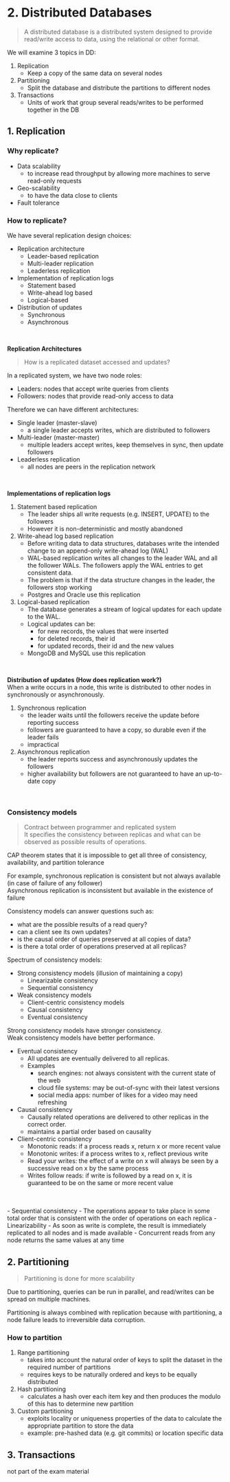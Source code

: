 # 2. Distributed Databases
> A distributed database is a distributed system designed to provide read/write access to data,
> using the relational or other format.

We will examine 3 topics in DD:
1. Replication
    - Keep a copy of the same data on several nodes
2. Partitioning
    - Split the database and distribute the partitions to different nodes
3. Transactions
    - Units of work that group several reads/writes to be performed together in the DB

## 1. Replication
### Why replicate?
- Data scalability
    - to increase read throughput by allowing more machines to serve read-only requests
- Geo-scalability
    - to have the data close to clients
- Fault tolerance

### How to replicate?
We have several replication design choices:
- Replication architecture
    - Leader-based replication
    - Multi-leader replication
    - Leaderless replication
- Implementation of replication logs
    - Statement based
    - Write-ahead log based
    - Logical-based
- Distribution of updates
    - Synchronous
    - Asynchronous

<br>

**Replication Architectures**<br>
> How is a replicated dataset accessed and updates?

In a replicated system, we have two node roles:
- Leaders: nodes that accept write queries from clients
- Followers: nodes that provide read-only access to data

Therefore we can have different architectures:
- Single leader (master-slave)
    - a single leader accepts writes, which are distributed to followers
- Multi-leader (master-master)
    - multiple leaders accept writes, keep themselves in sync, then update followers
- Leaderless replication
    - all nodes are peers in the replication network

<br>

**Implementations of replication logs**<br>
1. Statement based replication
    - The leader ships all write requests (e.g. INSERT, UPDATE) to the followers
    - However it is non-deterministic and mostly abandoned
2. Write-ahead log based replication
    - Before writing data to data structures, databases write the intended change to an append-only write-ahead log (WAL)
    - WAL-based replication writes all changes to the leader WAL and all the follower WALs. The followers apply the WAL entries to get consistent data.
    - The problem is that if the data structure changes in the leader, the followers stop working
    - Postgres and Oracle use this replication
3. Logical-based replication
    - The database generates a stream of logical updates for each update to the WAL.
    - Logical updates can be:
        - for new records, the values that were inserted
        - for deleted records, their id
        - for updated records, their id and the new values
    - MongoDB and MySQL use this replication

<br>

**Distribution of updates (How does replication work?)**<br>
When a write occurs in a node, this write is distributed to other nodes in synchronously or asynchronously.

1. Synchronous replication
    - the leader waits until the followers receive the update before reporting success
    - followers are guaranteed to have a copy, so durable even if the leader fails
    - impractical
2. Asynchronous replication
    - the leader reports success and asynchronously updates the followers
    - higher availability but followers are not guaranteed to have an up-to-date copy

<br>

### Consistency models
> Contract between programmer and replicated system<br>
> It specifies the consistency between replicas and what can be observed as possible results of operations.

CAP theorem states that it is impossible to get all three of consistency, availability, and partition tolerance

For example, synchronous replication is consistent but not always available (in case of failure of any follower)<br>
Asynchronous replication is inconsistent but available in the existence of failure

Consistency models can answer questions such as:
- what are the possible results of a read query?
- can a client see its own updates?
- is the causal order of queries preserved at all copies of data?
- is there a total order of operations preserved at all replicas?

Spectrum of consistency models:
- Strong consistency models (illusion of maintaining a copy)
  - Linearizable consistency
  - Sequential consistency
- Weak consistency models
  - Client-centric consistency models
  - Causal consistency
  - Eventual consistency

Strong consistency models have stronger consistency.<br>
Weak consistency models have better performance.

- Eventual consistency
  - All updates are eventually delivered to all replicas.
  - Examples
    - search engines: not always consistent with the current state of the web
    - cloud file systems: may be out-of-sync with their latest versions
    - social media apps: number of likes for a video may need refreshing
- Causal consistency
  - Causally related operations are delivered to other replicas in the correct order.
  -  maintains a partial order based on causality
- Client-centric consistency
  - Monotonic reads: if a process reads x, return x or more recent value
  - Monotonic writes: if a process writes to x, reflect previous write
  - Read your writes: the effect of a write on x will always be seen by a successive read on x by the same process
  - Writes follow reads: if write is followed by a read on x, it is guaranteed to be on the same or more recent value
<br>
<br>
- Sequential consistency
  - The operations appear to take place in some total order that is consistent with the order of operations on each replica
- Linearizability
  - As soon as write is complete, the result is immediately replicated to all nodes and is made available
  - Concurrent reads from any node returns the same values at any time


## 2. Partitioning
> Partitioning is done for more scalability

Due to partitioning, queries can be run in parallel, and read/writes can be spread on multiple machines.

Partitioning is always combined with replication because with partitioning, a node failure leads to irreversible data corruption.

### How to partition
1. Range partitioning
    - takes into account the natural order of keys to split the dataset in the required number of partitions
    - requires keys to be naturally ordered and keys to be equally distributed
2. Hash partitioning
    - calculates a hash over each item key and then produces the modulo of this has to determine new partition
3. Custom partitioning
    - exploits locality or uniqueness properties of the data to calculate the appropriate partition to store the data
    - example: pre-hashed data (e.g. git commits) or location specific data

## 3. Transactions
not part of the exam material

<br>